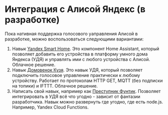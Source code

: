 # Интеграция с Алисой Яндекс (в разработке)

Пока нативная поддержка голосового уаправления Алисой в разработке, можно воспользоваться следующими вариантами:

1. Навык [Yandex Smart Home](https://yaha-cloud.ru/). Это компонент Home Assistant, который позволяет добавить его устройства в платформу умного дома Яндекса (УДЯ) и управлять ими с любого устройства с Алисой. Облачное решение.
2. Навык [Домовенок Кузя](/lua_doc/voice_ctrl_Kuzia.md). Это навык УДЯ, который позволяет подключить голосовое управление практически к любому устройству. Работает по протоколам HTTP GET, MQTT (без подписки на топики) и IFTTT. Облачное решение.
3. Написать свой навык, например как [Преступник Фунтик](https://github.com/tsurkan-av/SLS/blob/main/AliceSkills/funtik/Readme.md). Позволяет интегрировать в УДЯ всё что угодно - зависит от фантазии разработчика. Навык можно развернуть где угодно, где есть node.js. Например, Yandex Cloud Functions. 
